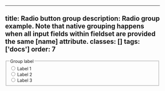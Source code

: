 <!--
 *              © 2025 Visa
 *
 * Licensed under the Apache License, Version 2.0 (the "License");
 * you may not use this file except in compliance with the License.
 * You may obtain a copy of the License at
 *
 *         http://www.apache.org/licenses/LICENSE-2.0
 *
 * Unless required by applicable law or agreed to in writing, software
 * distributed under the License is distributed on an "AS IS" BASIS,
 * WITHOUT WARRANTIES OR CONDITIONS OF ANY KIND, either express or implied.
 * See the License for the specific language governing permissions and
 * limitations under the License.
 *
 -->
---
title: Radio button group
description: Radio group example. Note that native grouping happens when all input fields within fieldset are provided the same [name] attribute.
classes: []
tags: ['docs']
order: 7
---

<fieldset>
  <legend class="v-typography-label">
    Group label
  </legend>
  <div class="v-flex v-flex-col v-gap-4">
    <div class="v-flex v-align-items-center v-gap-2">
      <input class="v-radio" id="radio-test-11a" name="radio-test-11" type="radio"/>
      <label class="v-label v-typography-label-large" for="radio-test-11a">
        Label 1
      </label>
    </div>
    <div class="v-flex v-align-items-center v-gap-2">
      <input class="v-radio" id="radio-test-11b" name="radio-test-11" type="radio"/>
      <label class="v-label v-typography-label-large" for="radio-test-11b">
        Label 2
      </label>
    </div>
    <div class="v-flex v-align-items-center v-gap-2">
      <input class="v-radio" id="radio-test-11c" name="radio-test-11" type="radio"/>
      <label class="v-label v-typography-label-large" for="radio-test-11c">
        Label 3
      </label>
    </div>
  </div>
</fieldset>
